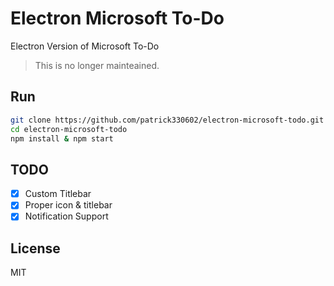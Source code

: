 # Electron Microsoft To-Do

Electron Version of Microsoft To-Do

> This is no longer mainteained.

## Run

```bash
git clone https://github.com/patrick330602/electron-microsoft-todo.git
cd electron-microsoft-todo
npm install & npm start
```

## TODO

- [x] Custom Titlebar
- [x] Proper icon & titlebar
- [x] Notification Support

## License

MIT
